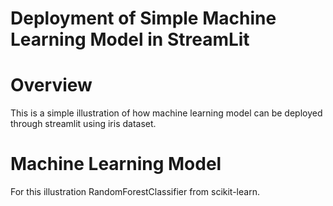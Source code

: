 # Deployment of Simple Machine Learning Model in StreamLit

# Overview
This is a simple illustration of how machine learning model can be deployed through streamlit using iris dataset. 

# Machine Learning Model
For this illustration RandomForestClassifier from scikit-learn.
